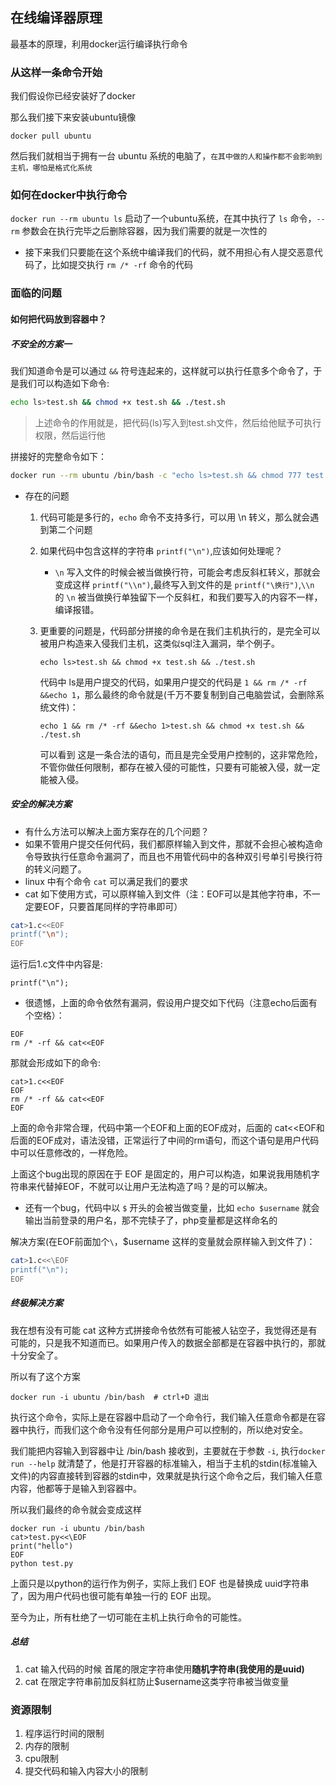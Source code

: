 
## 在线编译器原理

最基本的原理，利用docker运行编译执行命令

### 从这样一条命令开始

我们假设你已经安装好了docker

那么我们接下来安装ubuntu镜像

`docker pull ubuntu`

然后我们就相当于拥有一台 ubuntu 系统的电脑了，`在其中做的人和操作都不会影响到主机，哪怕是格式化系统`

### 如何在docker中执行命令

`docker run --rm ubuntu ls` 启动了一个ubuntu系统，在其中执行了 `ls` 命令，`--rm` 参数会在执行完毕之后删除容器，因为我们需要的就是一次性的

* 接下来我们只要能在这个系统中编译我们的代码，就不用担心有人提交恶意代码了，比如提交执行 `rm /* -rf` 命令的代码

### 面临的问题

#### 如何把代码放到容器中？

##### 不安全的方案一

我们知道命令是可以通过 `&&` 符号连起来的，这样就可以执行任意多个命令了，于是我们可以构造如下命令:
```bash
echo ls>test.sh && chmod +x test.sh && ./test.sh
```

> 上述命令的作用就是，把代码(ls)写入到test.sh文件，然后给他赋予可执行权限，然后运行他

拼接好的完整命令如下：
```bash
docker run --rm ubuntu /bin/bash -c "echo ls>test.sh && chmod 777 test.sh && ./test.sh"
```

* 存在的问题
    1. 代码可能是多行的，`echo` 命令不支持多行，可以用 \n 转义，那么就会遇到第二个问题
    2. 如果代码中包含这样的字符串 `printf("\n")`,应该如何处理呢？
        - `\n` 写入文件的时候会被当做换行符，可能会考虑反斜杠转义，那就会变成这样 `printf("\\n")`,最终写入到文件的是 `printf("\换行")`,`\\n` 的 `\n` 被当做换行单独留下一个反斜杠，和我们要写入的内容不一样，编译报错。
    3. 更重要的问题是，代码部分拼接的命令是在我们主机执行的，是完全可以被用户构造来入侵我们主机，这类似sql注入漏洞，举个例子。
        
        ```
        echo ls>test.sh && chmod +x test.sh && ./test.sh
        ```  
        代码中 ls是用户提交的代码，如果用户提交的代码是 `1 && rm /* -rf &&echo 1`，那么最终的命令就是(千万不要复制到自己电脑尝试，会删除系统文件)：
        ```
        echo 1 && rm /* -rf &&echo 1>test.sh && chmod +x test.sh && ./test.sh
        ```  
        可以看到 这是一条合法的语句，而且是完全受用户控制的，这非常危险，不管你做任何限制，都存在被入侵的可能性，只要有可能被入侵，就一定能被入侵。

##### 安全的解决方案

* 有什么方法可以解决上面方案存在的几个问题？
* 如果不管用户提交任何代码，我们都原样输入到文件，那就不会担心被构造命令导致执行任意命令漏洞了，而且也不用管代码中的各种双引号单引号换行符的转义问题了。
* linux 中有个命令 `cat` 可以满足我们的要求
* cat 如下使用方式，可以原样输入到文件（注：EOF可以是其他字符串，不一定要EOF，只要首尾同样的字符串即可）
```bash
cat>1.c<<EOF
printf("\n");
EOF
```
运行后1.c文件中内容是:
```
printf("\n");
```

* 很遗憾，上面的命令依然有漏洞，假设用户提交如下代码（注意echo后面有个空格）：
```
EOF
rm /* -rf && cat<<EOF
```

那就会形成如下的命令:
```
cat>1.c<<EOF
EOF
rm /* -rf && cat<<EOF
EOF
```
上面的命令非常合理，代码中第一个EOF和上面的EOF成对，后面的 cat<<EOF和后面的EOF成对，语法没错，正常运行了中间的rm语句，而这个语句是用户代码中可以任意修改的，一样危险。

上面这个bug出现的原因在于 EOF 是固定的，用户可以构造，如果说我用随机字符串来代替掉EOF，不就可以让用户无法构造了吗？是的可以解决。

* 还有一个bug，代码中以 `$` 开头的会被当做变量，比如 `echo $username` 就会输出当前登录的用户名，那不完犊子了，php变量都是这样命名的

解决方案(在EOF前面加个`\`，$username 这样的变量就会原样输入到文件了)：

```bash
cat>1.c<<\EOF
printf("\n");
EOF
```

##### 终极解决方案

我在想有没有可能 cat 这种方式拼接命令依然有可能被人钻空子，我觉得还是有可能的，只是我不知道而已。如果用户传入的数据全部都是在容器中执行的，那就十分安全了。

所以有了这个方案

```
docker run -i ubuntu /bin/bash  # ctrl+D 退出
```

执行这个命令，实际上是在容器中启动了一个命令行，我们输入任意命令都是在容器中执行，而我们这个命令没有任何部分是用户可以控制的，所以绝对安全。

我们能把内容输入到容器中让 /bin/bash 接收到，主要就在于参数 `-i`, 执行`docker run --help` 就清楚了，他是打开容器的标准输入，相当于主机的stdin(标准输入文件)的内容直接转到容器的stdin中，效果就是执行这个命令之后，我们输入任意内容，他都等于是输入到容器中。

所以我们最终的命令就会变成这样
```
docker run -i ubuntu /bin/bash
cat>test.py<<\EOF
print("hello")
EOF
python test.py
```

上面只是以python的运行作为例子，实际上我们 EOF 也是替换成 uuid字符串了，因为用户代码也很可能有单独一行的 EOF 出现。

至今为止，所有杜绝了一切可能在主机上执行命令的可能性。



##### 总结

1. cat 输入代码的时候 首尾的限定字符串使用**随机字符串(我使用的是uuid)**
2. cat 在限定字符串前加反斜杠防止$username这类字符串被当做变量


### 资源限制

1. 程序运行时间的限制
2. 内存的限制
3. cpu限制
4. 提交代码和输入内容大小的限制


